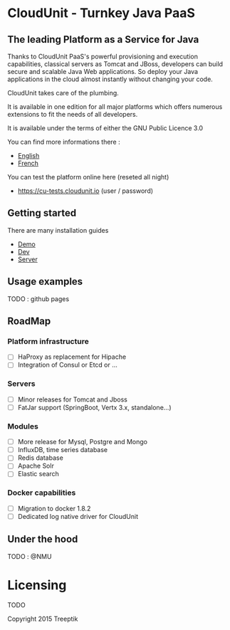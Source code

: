 # CloudUnit - Turnkey Java PaaS 

## The leading Platform as a Service for Java

Thanks to CloudUnit PaaS's powerful provisioning and execution capabilities, classical servers as Tomcat and JBoss, developers can build secure and scalable Java Web applications. So deploy your Java applications in the cloud almost instantly without changing your code.

CloudUnit takes care of the plumbing.

It is available in one edition for all major platforms which offers numerous extensions to fit the needs of all developers.

It is available under the terms of either the GNU Public Licence 3.0

You can find more informations there :
* [English](http://www.cloudunit.fr/en)
* [French](http://www.cloudunit.fr)

You can test the platform online here (reseted all night)
* https://cu-tests.cloudunit.io (user / password)

## Getting started

There are many installation guides
* [Demo](https://github.com/Treeptik/cloudunit/edit/master/guide-demo.md)
* [Dev](https://github.com/Treeptik/cloudunit/edit/master/guide-dev.md)
* [Server](https://github.com/Treeptik/cloudunit/edit/master/guide-server.md)

## Usage examples

TODO : github pages

## RoadMap

### Platform infrastructure
- [ ] HaProxy as replacement for Hipache
- [ ] Integration of Consul or Etcd or ...

### Servers 
- [ ] Minor releases for Tomcat and Jboss
- [ ] FatJar support (SpringBoot, Vertx 3.x, standalone...)

### Modules
- [ ] More release for Mysql, Postgre and Mongo
- [ ] InfluxDB, time series database
- [ ] Redis database
- [ ] Apache Solr
- [ ] Elastic search

### Docker capabilities
- [ ] Migration to docker 1.8.2
- [ ] Dedicated log native driver for CloudUnit

## Under the hood

TODO : @NMU

# Licensing

TODO

Copyright 2015 Treeptik

